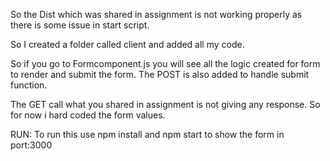 So the Dist which was shared in assignment is not working properly as there is some issue in start script.

So I created a folder called client and added all my code.

So if you go to Formcomponent.js you will see all the logic created for form to render and submit the form. The POST is also added to handle submit function.

The GET call what you shared in assignment is not giving any response. So for now i hard coded the form values.

RUN: To run this use npm install and npm start to show the form in port:3000
